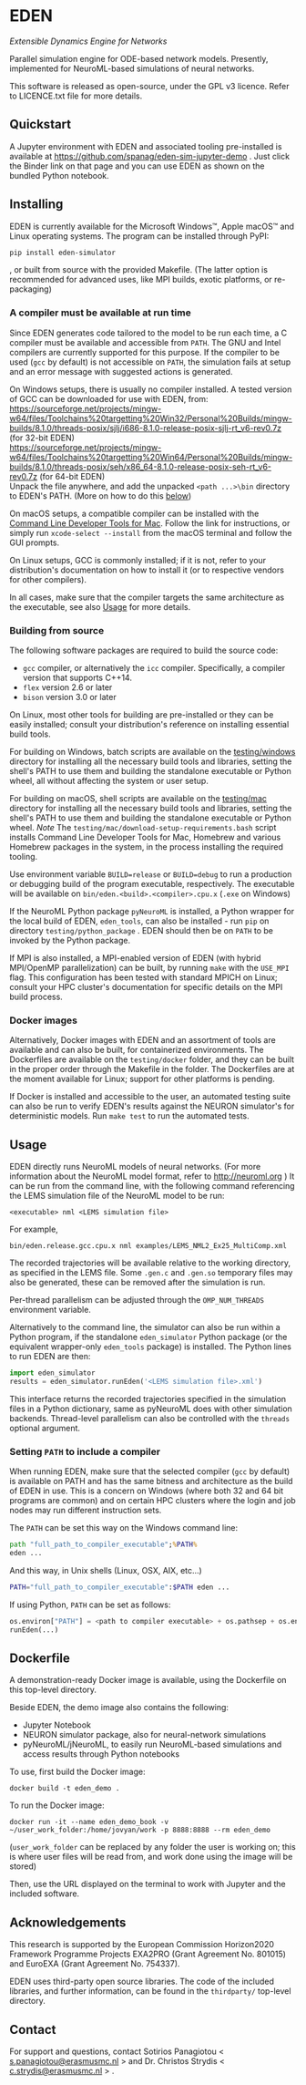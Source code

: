 # EDEN

_Extensible Dynamics Engine for Networks_

Parallel simulation engine for ODE-based network models.
Presently, implemented for NeuroML-based simulations of neural networks.

This software is released as open-source, under the GPL v3 licence. Refer to LICENCE.txt file for more details.


## Quickstart
A Jupyter environment with EDEN and associated tooling pre-installed is available at https://github.com/spanag/eden-sim-jupyter-demo . 
Just click the Binder link on that page and you can use EDEN as shown on the bundled Python notebook.


## Installing

EDEN is currently available for the Microsoft Windows™, Apple macOS™ and Linux operating systems.
The program can be installed through PyPI:
```sh
pip install eden-simulator
```
, or built from source with the provided Makefile. (The latter option is recommended for advanced uses, like MPI builds, exotic platforms, or re-packaging)

### A compiler must be available at run time
Since EDEN generates code tailored to the model to be run each time, a C compiler must be available and accessible from `PATH`. The GNU and Intel compilers are currently supported for this purpose.
If the compiler to be used (`gcc` by default) is not accessible on `PATH`, the simulation fails at setup and an error message with suggested actions is generated.

On Windows setups, there is usually no compiler installed. A tested version of GCC can be downloaded for use with EDEN, from:  
https://sourceforge.net/projects/mingw-w64/files/Toolchains%20targetting%20Win32/Personal%20Builds/mingw-builds/8.1.0/threads-posix/sjlj/i686-8.1.0-release-posix-sjlj-rt_v6-rev0.7z (for 32-bit EDEN)  
https://sourceforge.net/projects/mingw-w64/files/Toolchains%20targetting%20Win64/Personal%20Builds/mingw-builds/8.1.0/threads-posix/seh/x86_64-8.1.0-release-posix-seh-rt_v6-rev0.7z (for 64-bit EDEN)  
Unpack the file anywhere, and add the unpacked `<path ...>\bin` directory to EDEN's PATH. (More on how to do this [below](#setting-path-to-include-a-compiler))

On macOS setups, a compatible compiler can be installed with the [Command Line Developer Tools for Mac]( https://developer.apple.com/downloads/index.action?=command%20line%20tool ). Follow the link for instructions, or simply run `xcode-select --install` from the macOS terminal and follow the GUI prompts.

On Linux setups, GCC is commonly installed; if it is not, refer to your distribution's documentation on how to install it (or to respective vendors for other compilers).

In all cases, make sure that the compiler targets the same architecture as the executable, see also [Usage](#usage) for more details.

### Building from source
The following software packages are required to build the source code:
- `gcc` compiler, or alternatively the `icc` compiler. Specifically, a compiler version that supports C++14.
- `flex` version 2.6 or later
- `bison` version 3.0 or later

On Linux, most other tools for building are pre-installed or they can be easily installed; consult your distribution's reference on installing essential build tools.  

For building on Windows, batch scripts are available on the [testing/windows](testing/windows) directory for installing all the necessary build tools and libraries, setting the shell's PATH to use them and building the standalone executable or Python wheel, all without affecting the system or user setup.

For building on macOS, shell scripts are available on the [testing/mac](testing/mac) directory for installing all the necessary build tools and libraries, setting the shell's PATH to use them and building the standalone executable or Python wheel.
*Note* The `testing/mac/download-setup-requirements.bash` script installs Command Line Developer Tools for Mac, Homebrew and various Homebrew packages in the system, in the process installing the required tooling.

Use environment variable `BUILD=release` or `BUILD=debug` to run a production or debugging build of the program executable, respectively. The executable will be available on `bin/eden.<build>.<compiler>.cpu.x` (`.exe` on Windows)

If the NeuroML Python package `pyNeuroML` is installed, a Python wrapper for the local build of EDEN, `eden_tools`, can also be installed - run `pip` on directory `testing/python_package` . EDEN should then be on `PATH` to be invoked by the Python package.

If MPI is also installed, a MPI-enabled version of EDEN (with hybrid MPI/OpenMP parallelization) can be built, by running `make` with the `USE_MPI` flag. This configuration has been tested with standard MPICH on Linux; consult your HPC cluster's documentation for specific details on the MPI build process.

### Docker images
Alternatively, Docker images with EDEN and an assortment of tools are available and can also be built, for containerized environments. The Dockerfiles are available on the `testing/docker` folder, and they can be built in the proper order through the Makefile in the folder.
The Dockerfiles are at the moment available for Linux; support for other platforms is pending.

If Docker is installed and accessible to the user, an automated testing suite can also be run to verify EDEN's results against the NEURON simulator's for deterministic models. Run `make test` to run the automated tests.


## Usage
EDEN directly runs NeuroML models of neural networks. (For more information about the NeuroML model format, refer to http://neuroml.org ) 
It can be run from the command line, with the following command referencing the LEMS simulation file of the NeuroML model to be run:  
```
<executable> nml <LEMS simulation file> 
```  
For example,  
``` 
bin/eden.release.gcc.cpu.x nml examples/LEMS_NML2_Ex25_MultiComp.xml
``` 

The recorded trajectories will be available relative to the working directory, as specified in the LEMS file.
Some `.gen.c` and `.gen.so` temporary files may also be generated, these can be removed after the simulation is run.

Per-thread parallelism can be adjusted through the `OMP_NUM_THREADS` environment variable.

Alternatively to the command line, the simulator can also be run within a Python program, if the standalone `eden_simulator` Python package (or the equivalent wrapper-only `eden_tools` package) is installed.
The Python lines to run EDEN are then:
```python
import eden_simulator
results = eden_simulator.runEden('<LEMS simulation file>.xml')
```
This interface returns the recorded trajectories specified in the simulation files in a Python dictionary, same as pyNeuroML does with other simulation backends.
Thread-level parallelism can also be controlled with the `threads` optional argument.

### Setting `PATH` to include a compiler

When running EDEN, make sure that the selected compiler (`gcc` by default) is available on PATH and has the same bitness and architecture as the build of EDEN in use. This is a concern on Windows (where both 32 and 64 bit programs are common) and on certain HPC clusters where the login and job nodes may run different instruction sets.

The `PATH` can be set this way on the Windows command line:
```cmd
path "full_path_to_compiler_executable";%PATH%
eden ...
```
And this way, in Unix shells (Linux, OSX, AIX, etc...)
```sh
PATH="full_path_to_compiler_executable":$PATH eden ...
```
If using Python, `PATH` can be set as follows:
```python
os.environ["PATH"] = <path to compiler executable> + os.pathsep + os.environ["PATH"]
runEden(...)
```

## Dockerfile

A demonstration-ready Docker image is available, using the Dockerfile on this top-level directory.

Beside EDEN, the demo image also contains the following:

- Jupyter Notebook
- NEURON simulator package, also for neural-network simulations
- pyNeuroML/jNeuroML, to easily run NeuroML-based simulations and access results through Python notebooks

To use, first build the Docker image: 

	docker build -t eden_demo .

To run the Docker image:

	docker run -it --name eden_demo_book -v ~/user_work_folder:/home/jovyan/work -p 8888:8888 --rm eden_demo

(`user_work_folder` can be replaced by any folder the user is working on; this is where user files will be read from, and work done using the image will be stored)

Then, use the URL displayed on the terminal to work with Jupyter and the included software.


## Acknowledgements

This research is supported by the European Commission Horizon2020 Framework Programme Projects EXA2PRO (Grant Agreement No. 801015) and EuroEXA (Grant Agreement No. 754337).

EDEN uses third-party open source libraries. The code of the included libraries, and further information, can be found in the `thirdparty/` top-level directory.


## Contact
For support and questions, contact Sotirios Panagiotou < s.panagiotou@erasmusmc.nl > and Dr. Christos Strydis < c.strydis@erasmusmc.nl > .

